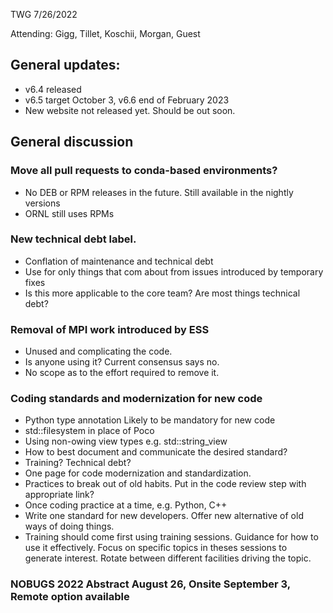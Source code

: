 TWG 7/26/2022
  
Attending: Gigg, Tillet, Koschii, Morgan, Guest

## General updates:
- v6.4 released
- v6.5 target October 3, v6.6 end of February 2023
- New website not released yet. Should be out soon.

## General discussion
### Move all pull requests to conda-based environments?
-	No DEB or RPM releases in the future. Still available in the nightly versions
-	ORNL still uses RPMs
### New technical debt label.
-	Conflation of maintenance and technical debt
-	Use for only things that com about from issues introduced by temporary fixes
-	Is this more applicable to the core team? Are most things technical debt?
### Removal of MPI work introduced by ESS
-	Unused and complicating the code.
-	Is anyone using it? Current consensus says no.
-	No scope as to the effort required to remove it.
### Coding standards and modernization for new code
-	Python type annotation
		Likely to be mandatory for new code
-	std::filesystem in place of Poco
-	Using non-owing view types e.g. std::string_view
-	How to best document and communicate the desired standard?
  -	Training? Technical debt?
  -	One page for code modernization and standardization.
  -	Practices to break out of old habits. Put in the code review step with appropriate link?
  -	Once coding practice at a time, e.g. Python, C++
- Write one standard for new developers. Offer new alternative of old ways of doing things.
- Training should come first using training sessions. Guidance for how to use it effectively. Focus on specific topics in theses sessions to generate interest. Rotate between different facilities driving the topic.
### NOBUGS 2022 Abstract August 26, Onsite September 3, Remote option available
